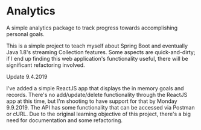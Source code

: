 # Analytics
A simple analytics package to track progress towards accomplishing personal goals.

This is a simple project to teach myself about Spring Boot and eventually Java 1.8's streaming Collection features.  Some aspects are quick-and-dirty; if I end up finding this web application's functionality useful, there will be significant refactoring involved.

Update 9.4.2019

I've added a simple ReactJS app that displays the in memory goals and records.  There's no add/update/delete functionality through the ReactJS app at this time, but I'm shooting to have support for that by Monday 9.9.2019.  The API has some functionality that can be accessed via Postman or cURL.  Due to the original learning objective of this project, there's a big need for documentation and some refactoring.
